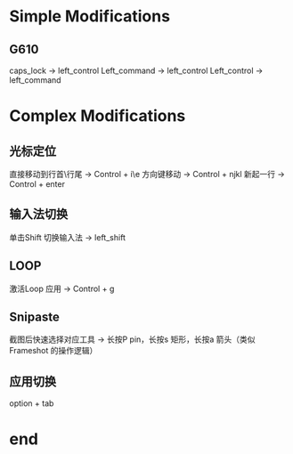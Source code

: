 # Simple Modifications

## G610

caps_lock	->	left_control
Left_command	->	left_control
Left_control	->	left_command

# Complex Modifications

## 光标定位

直接移动到行首\行尾	->	Control + i\e
方向键移动	->	Control + njkl
新起一行	->	Control + enter

## 输入法切换

单击Shift 切换输入法	->	left_shift

## LOOP

激活Loop 应用	->	Control + g

## Snipaste

截图后快速选择对应工具	->	长按P pin，长按s 矩形，长按a 箭头（类似Frameshot 的操作逻辑）

## 应用切换

option + tab 





# end


